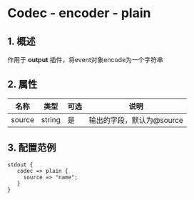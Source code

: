 # Codec - encoder - plain

## 1. 概述

作用于 **output** 插件，将event对象encode为一个字符串

## 2. 属性

| 名称     | 类型     | 可选   | 说明               |
| ------ | ------ | ---- | ---------------- |
| source | string | 是    | 输出的字段，默认为@source |

## 3. 配置范例

```
stdout {
   codec => plain {
     source => "name";
   }
}
```

